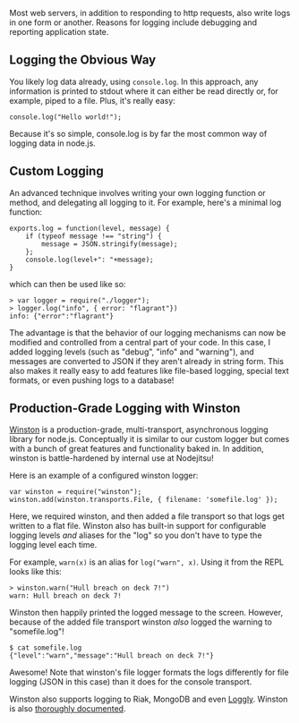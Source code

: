 Most web servers, in addition to responding to http requests, also write logs in one form or another. Reasons for logging include debugging and reporting application state.

## Logging the Obvious Way

You likely log data already, using `console.log`. In this approach, any information is printed to stdout where it can either be read directly or, for example, piped to a file. Plus, it's really easy:

    console.log("Hello world!");

Because it's so simple, console.log is by far the most common way of logging data in node.js.

## Custom Logging

An advanced technique involves writing your own logging function or method, and delegating all logging to it. For example, here's a minimal log function:

    exports.log = function(level, message) {
        if (typeof message !== "string") {
            message = JSON.stringify(message);
        };
        console.log(level+": "+message);
    }

which can then be used like so:

    > var logger = require("./logger");
    > logger.log("info", { error: "flagrant"})
    info: {"error":"flagrant"}

The advantage is that the behavior of our logging mechanisms can now be modified and controlled from a central part of your code. In this case, I added logging levels (such as "debug", "info" and "warning"), and messages are converted to JSON if they aren't already in string form. This also makes it really easy to add features like file-based logging, special text formats, or even pushing logs to a database!

## Production-Grade Logging with Winston

[Winston](https://github.com/indexzero/winston) is a production-grade, multi-transport, asynchronous logging library for node.js. Conceptually it is similar to our custom logger but comes with a bunch of great features and functionality baked in. In addition, winston is battle-hardened by internal use at Nodejitsu!

Here is an example of a configured winston logger:

    var winston = require("winston");
    winston.add(winston.transports.File, { filename: 'somefile.log' });

Here, we required winston, and then added a file transport so that logs get written to a flat file. Winston also has built-in support for configurable logging levels *and* aliases for the "log" so you don't have to type the logging level each time.

For example, `warn(x)` is an alias for `log("warn", x)`. Using it from the REPL looks like this:

    > winston.warn("Hull breach on deck 7!")
    warn: Hull breach on deck 7!

Winston then happily printed the logged message to the screen. However, because of the added file transport winston *also* logged the warning to "somefile.log"!

    $ cat somefile.log 
    {"level":"warn","message":"Hull breach on deck 7!"}

Awesome! Note that winston's file logger formats the logs differently for file logging (JSON in this case) than it does for the console transport.

Winston also supports logging to Riak, MongoDB and even [Loggly](http://loggly.com). Winston is also [thoroughly documented](https://github.com/indexzero/winston).
